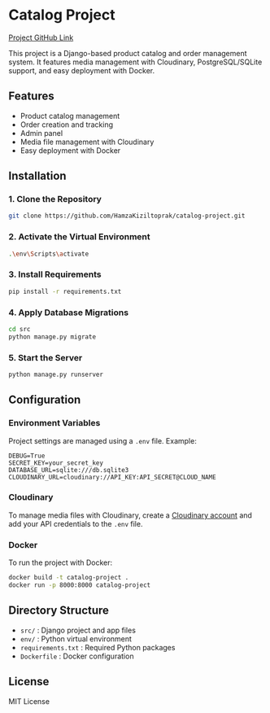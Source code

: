 
# Catalog Project

[Project GitHub Link](https://github.com/HamzaKiziltoprak/catalog-project)

This project is a Django-based product catalog and order management system. It features media management with Cloudinary, PostgreSQL/SQLite support, and easy deployment with Docker.

## Features
- Product catalog management
- Order creation and tracking
- Admin panel
- Media file management with Cloudinary
- Easy deployment with Docker

## Installation

### 1. Clone the Repository
```bash
git clone https://github.com/HamzaKiziltoprak/catalog-project.git
```

### 2. Activate the Virtual Environment
```bash
.\env\Scripts\activate
```

### 3. Install Requirements
```bash
pip install -r requirements.txt
```

### 4. Apply Database Migrations
```bash
cd src
python manage.py migrate
```

### 5. Start the Server
```bash
python manage.py runserver
```

## Configuration

### Environment Variables
Project settings are managed using a `.env` file. Example:
```
DEBUG=True
SECRET_KEY=your_secret_key
DATABASE_URL=sqlite:///db.sqlite3
CLOUDINARY_URL=cloudinary://API_KEY:API_SECRET@CLOUD_NAME
```

### Cloudinary
To manage media files with Cloudinary, create a [Cloudinary account](https://cloudinary.com/) and add your API credentials to the `.env` file.

### Docker
To run the project with Docker:
```bash
docker build -t catalog-project .
docker run -p 8000:8000 catalog-project
```

## Directory Structure
- `src/` : Django project and app files
- `env/` : Python virtual environment
- `requirements.txt` : Required Python packages
- `Dockerfile` : Docker configuration

## License
MIT License
